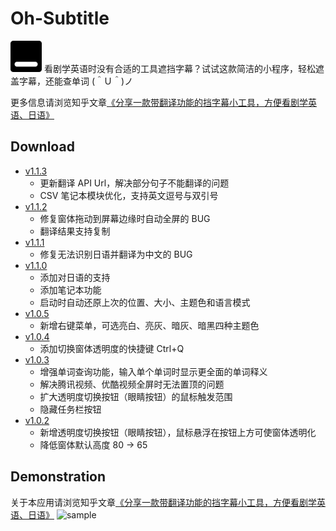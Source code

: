 # Oh-Subtitle
<img src="https://github.com/Surbowl/Oh-Subtitle/blob/master/images/icon.png?raw=true" width="50" />
看剧学英语时没有合适的工具遮挡字幕？试试这款简洁的小程序，轻松遮盖字幕，还能查单词 (＾Ｕ＾)ノ

更多信息请浏览知乎文章[《分享一款带翻译功能的挡字幕小工具，方便看剧学英语、日语》](https://zhuanlan.zhihu.com/p/256343803)

## Download
- [v1.1.3](https://github.com/Surbowl/oh-subtitle/releases/tag/v1.1.3)
  - 更新翻译 API Url，解决部分句子不能翻译的问题
  - CSV 笔记本模块优化，支持英文逗号与双引号
- [v1.1.2](https://github.com/Surbowl/oh-subtitle/releases/tag/v1.1.2)
  - 修复窗体拖动到屏幕边缘时自动全屏的 BUG
  - 翻译结果支持复制
- [v1.1.1](https://github.com/Surbowl/oh-subtitle/releases/tag/v1.1.1)
  - 修复无法识别日语并翻译为中文的 BUG
- [v1.1.0](https://github.com/Surbowl/oh-subtitle/releases/tag/v1.1.0)
  - 添加对日语的支持
  - 添加笔记本功能
  - 启动时自动还原上次的位置、大小、主题色和语言模式
- [v1.0.5](https://github.com/Surbowl/oh-subtitle/releases/tag/v1.0.5)
  - 新增右键菜单，可选亮白、亮灰、暗灰、暗黑四种主题色
- [v1.0.4](https://github.com/Surbowl/oh-subtitle/releases/tag/v1.0.4)
  - 添加切换窗体透明度的快捷键 Ctrl+Q
- [v1.0.3](https://github.com/Surbowl/oh-subtitle/releases/tag/v1.0.3)
  - 增强单词查询功能，输入单个单词时显示更全面的单词释义
  - 解决腾讯视频、优酷视频全屏时无法置顶的问题
  - 扩大透明度切换按钮（眼睛按钮）的鼠标触发范围
  - 隐藏任务栏按钮
- [v1.0.2](https://github.com/Surbowl/oh-subtitle/releases/tag/v1.0.2)
  - 新增透明度切换按钮（眼睛按钮），鼠标悬浮在按钮上方可使窗体透明化
  - 降低窗体默认高度 80 -> 65


## Demonstration
关于本应用请浏览知乎文章[《分享一款带翻译功能的挡字幕小工具，方便看剧学英语、日语》](https://zhuanlan.zhihu.com/p/256343803)
![sample](https://github.com/Surbowl/Oh-Subtitle/blob/master/images/sample.gif?raw=true)
